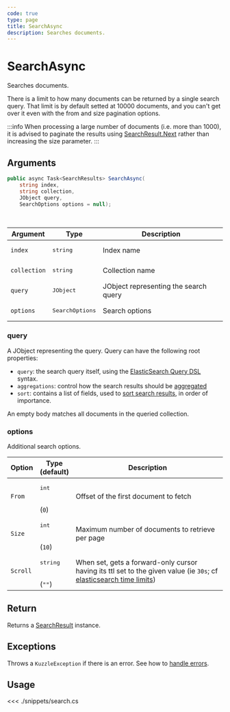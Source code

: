 ```yaml
---
code: true
type: page
title: SearchAsync
description: Searches documents.
---
```


# SearchAsync

Searches documents.

There is a limit to how many documents can be returned by a single search query.
That limit is by default setted at 10000 documents, and you can't get over it even with the from and size pagination options.

:::info
When processing a large number of documents (i.e. more than 1000), it is advised to paginate the results using [SearchResult.Next](/sdk/csharp/1/core-classes/search-result/next) rather than increasing the size parameter.
:::

## Arguments

```csharp
public async Task<SearchResults> SearchAsync(
    string index, 
    string collection, 
    JObject query,
    SearchOptions options = null);
```

<br/>

| Argument     | Type                                 | Description                               |
| ------------ | ------------------------------------ | ----------------------------------------- |
| `index`      | <pre>string</pre>        | Index name                                |
| `collection` | <pre>string</pre>        | Collection name                           |
| `query`      | <pre>JObject</pre>        | JObject representing the search query |
| `options`    | <pre>SearchOptions</pre> | Search options                             |

### query

A JObject representing the query. Query can have the following root properties:

- `query`: the search query itself, using the [ElasticSearch Query DSL](https://www.elastic.co/guide/en/elasticsearch/reference/5.6/query-dsl.html) syntax.
- `aggregations`: control how the search results should be [aggregated](https://www.elastic.co/guide/en/elasticsearch/reference/5.6/search-aggregations.html)
- `sort`: contains a list of fields, used to [sort search results](https://www.elastic.co/guide/en/elasticsearch/reference/5.6/search-request-sort.html), in order of importance.

An empty body matches all documents in the queried collection.

### options

Additional search options.

| Option     | Type<br/>(default)                       | Description                         |
| ---------- | ---------------------------------------- | -------------------------------------------------------------------------------- |
| `From`     | <pre>int</pre><br/>(`0`)                 | Offset of the first document to fetch                                                                                                                                                                                 |
| `Size`     | <pre>int</pre><br/>(`10`)                | Maximum number of documents to retrieve per page                                                                                                                                                                      |
| `Scroll`   | <pre>string</pre><br/>(`""`) | When set, gets a forward-only cursor having its ttl set to the given value (ie `30s`; cf [elasticsearch time limits](https://www.elastic.co/guide/en/elasticsearch/reference/current/common-options.html#time-units)) |

## Return

Returns a [SearchResult](/sdk/csharp/1/sdk/csharp/1/core-classes/search-result) instance.

## Exceptions

Throws a `KuzzleException` if there is an error. See how to [handle errors](/sdk/csharp/1/essentials/error-handling).

## Usage

<<< ./snippets/search.cs
